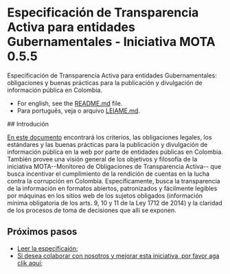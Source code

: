 # Especificación de Transparencia Activa para entidades Gubernamentales - Iniciativa MOTA 0.5.5

Especificación de Transparencia Activa para entidades Gubernamentales: obligaciones y buenas prácticas para la publicación y divulgación de información pública en Colombia.

- For english, see the [README.md](README.md) file.
- Para português, veja o arquivo [LEIAME.md](LEIAME.md).

## Introdución

[En este documento](mota-active-transparency-specification.md) encontrará los criterios, las obligaciones legales, los estándares y las buenas prácticas para la publicación y divulgación de información pública en la web por parte de entidades públicas en Colombia. También provee una visión general de los objetivos y filosofía de la iniciativa MOTA--Monitoreo de Obligaciones de Transparencia Activa-- que busca incentivar el cumplimiento de la rendición de cuentas en la lucha contra la corrupción en Colombia. Específicamente, busca la transparencia de la información en formatos abiertos, patronizados y fácilmente legibles por máquinas en los sitios web de los sujetos obligados (información mínima obligatoria de los arts. 9, 10 y 11 de la Ley 1712 de 2014) y la claridad de los procesos de toma de decisiones que allí se exponen.

## Próximos pasos

- [Leer la especificaión](mota-active-transparency-specification.md);
- [Si desea colaborar con nosotros y mejorar esta iniciativa, por favor aga clik aquí](CONTRIBUYENDO.md);
